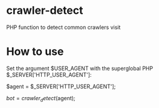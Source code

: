 # crawler-detect
PHP function to detect common crawlers visit

# How to use
Set the argument $USER_AGENT with the superglobal PHP $_SERVER['HTTP_USER_AGENT']:

$agent = $_SERVER['HTTP_USER_AGENT']; 

$bot = crawler_detect($agent); 
